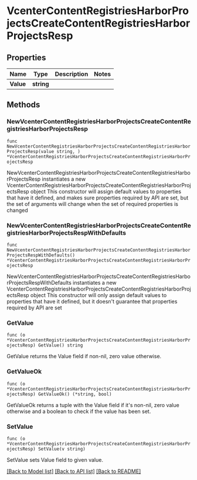 # VcenterContentRegistriesHarborProjectsCreateContentRegistriesHarborProjectsResp

## Properties

Name | Type | Description | Notes
------------ | ------------- | ------------- | -------------
**Value** | **string** |  | 

## Methods

### NewVcenterContentRegistriesHarborProjectsCreateContentRegistriesHarborProjectsResp

`func NewVcenterContentRegistriesHarborProjectsCreateContentRegistriesHarborProjectsResp(value string, ) *VcenterContentRegistriesHarborProjectsCreateContentRegistriesHarborProjectsResp`

NewVcenterContentRegistriesHarborProjectsCreateContentRegistriesHarborProjectsResp instantiates a new VcenterContentRegistriesHarborProjectsCreateContentRegistriesHarborProjectsResp object
This constructor will assign default values to properties that have it defined,
and makes sure properties required by API are set, but the set of arguments
will change when the set of required properties is changed

### NewVcenterContentRegistriesHarborProjectsCreateContentRegistriesHarborProjectsRespWithDefaults

`func NewVcenterContentRegistriesHarborProjectsCreateContentRegistriesHarborProjectsRespWithDefaults() *VcenterContentRegistriesHarborProjectsCreateContentRegistriesHarborProjectsResp`

NewVcenterContentRegistriesHarborProjectsCreateContentRegistriesHarborProjectsRespWithDefaults instantiates a new VcenterContentRegistriesHarborProjectsCreateContentRegistriesHarborProjectsResp object
This constructor will only assign default values to properties that have it defined,
but it doesn't guarantee that properties required by API are set

### GetValue

`func (o *VcenterContentRegistriesHarborProjectsCreateContentRegistriesHarborProjectsResp) GetValue() string`

GetValue returns the Value field if non-nil, zero value otherwise.

### GetValueOk

`func (o *VcenterContentRegistriesHarborProjectsCreateContentRegistriesHarborProjectsResp) GetValueOk() (*string, bool)`

GetValueOk returns a tuple with the Value field if it's non-nil, zero value otherwise
and a boolean to check if the value has been set.

### SetValue

`func (o *VcenterContentRegistriesHarborProjectsCreateContentRegistriesHarborProjectsResp) SetValue(v string)`

SetValue sets Value field to given value.



[[Back to Model list]](../README.md#documentation-for-models) [[Back to API list]](../README.md#documentation-for-api-endpoints) [[Back to README]](../README.md)


